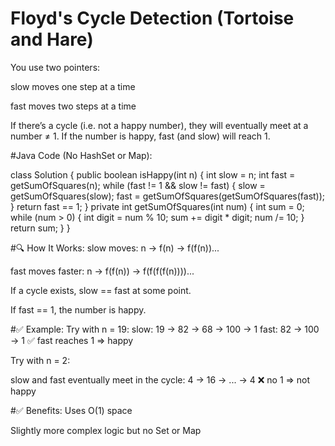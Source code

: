 # Floyd's Cycle Detection (Tortoise and Hare)
You use two pointers:

slow moves one step at a time

fast moves two steps at a time

If there’s a cycle (i.e. not a happy number), they will eventually meet at a number ≠ 1.
If the number is happy, fast (and slow) will reach 1.

#Java Code (No HashSet or Map):

class Solution {
    public boolean isHappy(int n) {
        int slow = n;
        int fast = getSumOfSquares(n);
        while (fast != 1 && slow != fast) {
            slow = getSumOfSquares(slow);
            fast = getSumOfSquares(getSumOfSquares(fast));
        }
        return fast == 1;
    }
    private int getSumOfSquares(int num) {
        int sum = 0;
        while (num > 0) {
            int digit = num % 10;
            sum += digit * digit;
            num /= 10;
        }
        return sum;
    }
}

#🔍 How It Works:
slow moves: n → f(n) → f(f(n))...

fast moves faster: n → f(f(n)) → f(f(f(f(n))))...

If a cycle exists, slow == fast at some point.

If fast == 1, the number is happy.

#✅ Example:
Try with n = 19:
slow: 19 → 82 → 68 → 100 → 1
fast: 82 → 100 → 1
✅ fast reaches 1 ⇒ happy

Try with n = 2:

slow and fast eventually meet in the cycle: 4 → 16 → ... → 4
❌ no 1 ⇒ not happy

#✅ Benefits:
Uses O(1) space

Slightly more complex logic but no Set or Map
